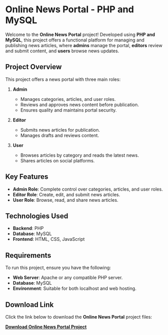 # Online News Portal - PHP and MySQL

Welcome to the **Online News Portal** project! Developed using **PHP and MySQL**, this project offers a functional platform for managing and publishing news articles, where **admins** manage the portal, **editors** review and submit content, and **users** browse news updates.

## Project Overview

This project offers a news portal with three main roles:

1. **Admin**
   - Manages categories, articles, and user roles.
   - Reviews and approves news content before publication.
   - Ensures quality and maintains portal security.

2. **Editor**
   - Submits news articles for publication.
   - Manages drafts and reviews content.
   
3. **User**
   - Browses articles by category and reads the latest news.
   - Shares articles on social platforms.

## Key Features

- **Admin Role**: Complete control over categories, articles, and user roles.
- **Editor Role**: Create, edit, and submit news articles.
- **User Role**: Browse, read, and share news articles.

## Technologies Used

- **Backend**: PHP
- **Database**: MySQL
- **Frontend**: HTML, CSS, JavaScript

## Requirements

To run this project, ensure you have the following:

- **Web Server**: Apache or any compatible PHP server.
- **Database**: MySQL
- **Environment**: Suitable for both localhost and web hosting.

## Download Link

Click the link below to download the **Online News Portal** project files:

[**Download Online News Portal Project**](https://learncodezone.com/download-the-online-news-portal-project-php-and-mysql/)

